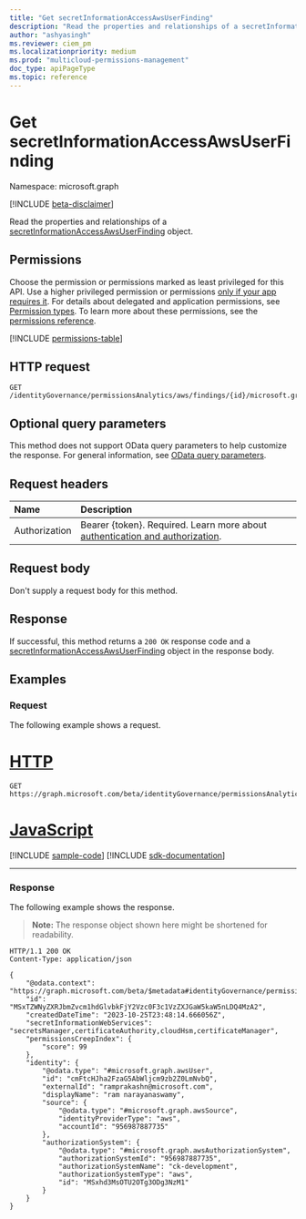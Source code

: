 ```yaml
---
title: "Get secretInformationAccessAwsUserFinding"
description: "Read the properties and relationships of a secretInformationAccessAwsUserFinding object."
author: "ashyasingh"
ms.reviewer: ciem_pm
ms.localizationpriority: medium
ms.prod: "multicloud-permissions-management"
doc_type: apiPageType
ms.topic: reference
---
```


# Get secretInformationAccessAwsUserFinding
Namespace: microsoft.graph

[!INCLUDE [beta-disclaimer](../../includes/beta-disclaimer.md)]

Read the properties and relationships of a [secretInformationAccessAwsUserFinding](../resources/secretinformationaccessawsuserfinding.md) object.

## Permissions
Choose the permission or permissions marked as least privileged for this API. Use a higher privileged permission or permissions [only if your app requires it](/graph/permissions-overview#best-practices-for-using-microsoft-graph-permissions). For details about delegated and application permissions, see [Permission types](/graph/permissions-overview#permission-types). To learn more about these permissions, see the [permissions reference](/graph/permissions-reference).

<!-- { "blockType": "permissions", "name": "secretinformationaccessawsuserfinding_get" } -->
[!INCLUDE [permissions-table](../includes/permissions/secretinformationaccessawsuserfinding-get-permissions.md)]

## HTTP request

<!-- {
  "blockType": "ignored"
}
-->
``` http
GET /identityGovernance/permissionsAnalytics/aws/findings/{id}/microsoft.graph.secretInformationAccessAwsUserFinding
```

## Optional query parameters
This method does not support OData query parameters to help customize the response. For general information, see [OData query parameters](/graph/query-parameters).

## Request headers
|Name|Description|
|:---|:---|
|Authorization|Bearer {token}. Required. Learn more about [authentication and authorization](/graph/auth/auth-concepts).|

## Request body
Don't supply a request body for this method.

## Response

If successful, this method returns a `200 OK` response code and a [secretInformationAccessAwsUserFinding](../resources/secretinformationaccessawsuserfinding.md) object in the response body.

## Examples

### Request
The following example shows a request.
# [HTTP](#tab/http)
<!-- {
  "blockType": "request",
  "name": "get_secretinformationaccessawsuserfinding"
}
-->
``` http
GET https://graph.microsoft.com/beta/identityGovernance/permissionsAnalytics/aws/findings/MSxTZWNyZXRJbmZvcm1hdGlvbkFjY2Vzc0F3c1VzZXJGaW5kaW5nLDQ4MzA2/microsoft.graph.secretInformationAccessAwsUserFinding
```

# [JavaScript](#tab/javascript)
[!INCLUDE [sample-code](../includes/snippets/javascript/get-secretinformationaccessawsuserfinding-javascript-snippets.md)]
[!INCLUDE [sdk-documentation](../includes/snippets/snippets-sdk-documentation-link.md)]

---

### Response
The following example shows the response.
>**Note:** The response object shown here might be shortened for readability.
<!-- {
  "blockType": "response",
  "truncated": true,
  "@odata.type": "microsoft.graph.secretInformationAccessAwsUserFinding"
}
-->
``` http
HTTP/1.1 200 OK
Content-Type: application/json

{
    "@odata.context": "https://graph.microsoft.com/beta/$metadata#identityGovernance/permissionsAnalytics/aws/findings/microsoft.graph.secretInformationAccessAwsUserFinding/$entity",
    "id": "MSxTZWNyZXRJbmZvcm1hdGlvbkFjY2Vzc0F3c1VzZXJGaW5kaW5nLDQ4MzA2",
    "createdDateTime": "2023-10-25T23:48:14.666056Z",
    "secretInformationWebServices": "secretsManager,certificateAuthority,cloudHsm,certificateManager",
    "permissionsCreepIndex": {
        "score": 99
    },
    "identity": {
        "@odata.type": "#microsoft.graph.awsUser",
        "id": "cmFtcHJha2FzaG5AbWljcm9zb2Z0LmNvbQ",
        "externalId": "ramprakashn@microsoft.com",
        "displayName": "ram narayanaswamy",
        "source": {
            "@odata.type": "#microsoft.graph.awsSource",
            "identityProviderType": "aws",
            "accountId": "956987887735"
        },
        "authorizationSystem": {
            "@odata.type": "#microsoft.graph.awsAuthorizationSystem",
            "authorizationSystemId": "956987887735",
            "authorizationSystemName": "ck-development",
            "authorizationSystemType": "aws",
            "id": "MSxhd3MsOTU2OTg3ODg3NzM1"
        }
    }
}
```

